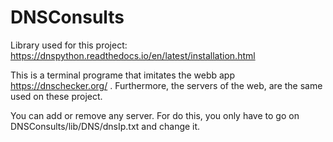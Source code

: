 # DNSConsults
Library used for this project: https://dnspython.readthedocs.io/en/latest/installation.html

This is a terminal programe that imitates the webb app https://dnschecker.org/ . Furthermore, the servers of the web, are the same used on these project. 

You can add or remove any server. For do this, you only have to go on DNSConsults/lib/DNS/dnsIp.txt and change it.
